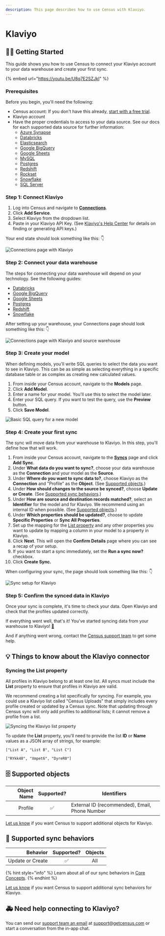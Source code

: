 ```yaml
---
description: This page describes how to use Census with Klaviyo.
---
```


# Klaviyo

## 🏃‍♀️ Getting Started

This guide shows you how to use Census to connect your Klaviyo account to your data warehouse and create your first sync.

{% embed url="https://youtu.be/U8q7E2SZJkI" %}

### Prerequisites

Before you begin, you'll need the following:

* Census account: If you don't have this already, [start with a free trial](https://app.getcensus.com/).
* Klaviyo account
* Have the proper credentials to access to your data source. See our docs for each supported data source for further information:
  * [Azure Synapse](../sources/azure-synapse.md)
  * [Databricks](https://docs.getcensus.com/sources/databricks)
  * [Elasticsearch](https://docs.getcensus.com/sources/elasticsearch)
  * [Google BigQuery](https://docs.getcensus.com/sources/google-bigquery)
  * [Google Sheets](https://docs.getcensus.com/sources/google-sheets)
  * [MySQL](https://docs.getcensus.com/sources/mysql)
  * [Postgres](https://docs.getcensus.com/sources/postgres)
  * [Redshift](https://docs.getcensus.com/sources/redshift)
  * [Rockset](https://docs.getcensus.com/sources/rockset)
  * [Snowflake](https://docs.getcensus.com/sources/snowflake)
  * [SQL Server](https://docs.getcensus.com/sources/sql-server)

### Step 1: Connect Klaviyo

1. Log into Census and navigate to [**Connections**](https://app.getcensus.com/connections).
2. Click **Add Service**.
3. Select Klaviyo from the dropdown list.
4. Paste in your Klaviyo API Key. (See [Klaviyo's Help Center](https://help.klaviyo.com/hc/en-us/articles/115005062267-How-to-Manage-Your-Account-s-API-Keys) for details on finding or generating API keys.)

Your end state should look something like this: 👇

![Connections page with Klaviyo](../.gitbook/assets/202201\_Klaviyo\_Connection.png)

### Step 2: Connect your data warehouse

The steps for connecting your data warehouse will depend on your technology. See the following guides:

* [Databricks](../sources/databricks.md)
* [Google BigQuery](../sources/google-bigquery.md)
* [Google Sheets](../sources/google-sheets.md)
* [Postgres](../sources/postgres.md)
* [Redshift](../sources/redshift.md#allowed-ip-addresses)
* [Snowflake](../sources/snowflake.md)

After setting up your warehouse, your Connections page should look something like this: 👇

![Connections page with Klaviyo and source warehouse](../.gitbook/assets/202201\_Klaviyo\_Connection\_2.png)

### Step 3: Create your model

When defining models, you'll write SQL queries to select the data you want to see in Klaviyo. This can be as simple as selecting everything in a specific database table or as complex as creating new calculated values.

1. From inside your Census account, navigate to the **Models** page.
2. Click **Add Model**.
3. Enter a name for your model. You'll use this to select the model later.
4. Enter your SQL query. If you want to test the query, use the **Preview** button.
5. Click **Save Model**.

![Basic SQL query for a new model](../.gitbook/assets/202201\_Model\_Page.png)

### Step 4: Create your first sync

The sync will move data from your warehouse to Klaviyo. In this step, you'll define how that will work.

1. From inside your Census account, navigate to the [**Syncs**](https://app.getcensus.com/syncs) page and click **Add Sync**.
2. Under **What data do you want to sync?**, choose your data warehouse as the **Connection** and your model as the **Source**.
3. Under **Where do you want to sync data to?**, choose Klaviyo as the **Connection** and "Profile" as the **Object**. (See [Supported objects](klaviyo.md#supported-objects).)
4. Under **How should changes to the source be synced?**, choose **Update or Create**. (See [Supported sync behaviors](klaviyo.md#supported-sync-behaviors).)
5. Under **How are source and destination records matched?**, select an **Identifier** for the model and for Klaviyo. We recommend using an internal ID when possible. (See [Supported objects](klaviyo.md#supported-objects).)
6. Under **Which properties should be updated?**, choose to update **Specific Properties** or **Sync All Properties**.
7. Set up the mapping for the [List property](klaviyo.md#syncing-the-list-property) and any other properties you want to update by mapping a column in your model to a property in Klaviyo.
8. Click **Next**. This will open the **Confirm Details** page where you can see a recap of your setup.
9. If you want to start a sync immediately, set the **Run a sync now?** checkbox.
10. Click **Create Sync.**

When configuring your sync, the page should look something like this: 👇

![Sync setup for Klaviyo](../.gitbook/assets/202201\_Klaviyo\_Sync.png)

### Step 5: Confirm the synced data in Klaviyo

Once your sync is complete, it's time to check your data. Open Klaviyo and check that the profiles updated correctly.

If everything went well, that's it! You've started syncing data from your warehouse to Klaviyo! [🥳️](https://emojikeyboard.org/copy/Partying\_Face\_Emoji\_%F0%9F%A5%B3%EF%B8%8F?utm\_source=extlink)

And if anything went wrong, contact the [Census support team](mailto:support@getcensus.com) to get some help.

## 💡 Things to know about the Klaviyo connector

### Syncing the List property

All profiles in Klaviyo belong to at least one list. All syncs must include the **List** property to ensure that profiles in Klaviyo are valid.

We recommend creating a list specifically for syncing. For example, you could use a Klaviyo list called "Census Uploads" that simply includes every profile created or updated by a Census sync. Note that updating through Census sync will only add profiles to additional lists; it cannot remove a profile from a list.

![Syncing the Klaviyo list property](../.gitbook/assets/202201\_Klaviyo\_List\_Property.png)

To update the **List** property, you'll need to provide the list **ID** or **Name** values as a JSON array of strings, for example:

```
["List A", "List B", "List C"]
```

```
["RYkk48", "Xmpet6", "DyreR0"]
```

## 🗄 Supported objects

| **Object Name** | **Supported?** | **Identifiers**                                |
| --------------: | :------------: | ---------------------------------------------- |
|         Profile |        ✅       | External ID (recommended), Email, Phone Number |

[Let us know](mailto:support@getcensus.com) if you want Census to support additional objects for Klaviyo.

## 🔄 Supported sync behaviors

|     **Behavior** | **Supported?** | **Objects** |
| ---------------: | :------------: | :---------: |
| Update or Create |        ✅       |     All     |

{% hint style="info" %}
Learn about all of our sync behaviors in [Core Concepts](../basics/core-concept/#sync-behaviors).
{% endhint %}

[Let us know](mailto:support@getcensus.com) if you want Census to support additional sync behaviors for Klaviyo.

## 🚑 Need help connecting to Klaviyo?

You can send our [support team an email](mailto:support@getcensus.com) at support@getcensus.com or start a conversation from the in-app chat.
